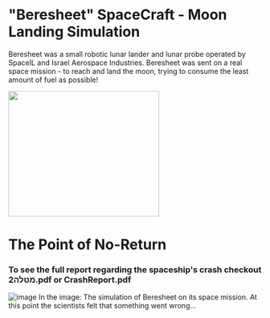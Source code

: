 # "Beresheet" SpaceCraft - Moon Landing Simulation

Beresheet was a small robotic lunar lander and lunar probe operated by SpaceIL and Israel Aerospace Industries.
Beresheet was sent on a real space mission - to reach and land the moon, trying to consume the least amount of fuel as possible!

<img src="https://user-images.githubusercontent.com/63110245/168422467-d7ea49ff-3271-4afb-a786-e3d44af9f525.jpg" width="300" height="250">



# The Point of No-Return
### To see the full report regarding the spaceship's crash checkout מטלה2.pdf or CrashReport.pdf

![image](https://user-images.githubusercontent.com/63110245/168459163-b393bb95-a6ae-4eaf-8c73-47362949d001.png)
In the image: The simulation of Beresheet on its space mission.
At this point the scientists felt that something went wrong...
